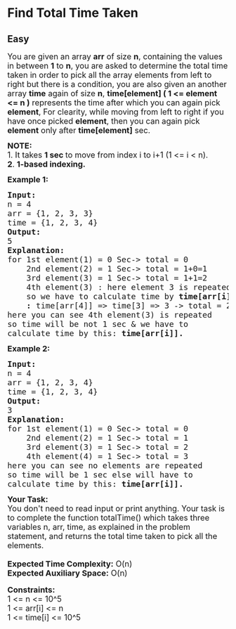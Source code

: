 # Find Total Time Taken
## Easy
<div class="problems_problem_content__Xm_eO"><p><span style="font-size:18px">You are given an array <strong>arr</strong> of size <strong>n</strong>, containing the values in between <strong>1</strong> to <strong>n</strong>, you are asked to determine the total time taken in order to pick all the array elements from left to right but there is a condition, you are also given an another array <strong>time</strong> again of size <strong>n</strong>, <strong>time[element] ( 1 &lt;= element &lt;= n )</strong> represents the time after which you can again pick <strong>element</strong>, For clearity, while moving from left to right if you have once picked <strong>element</strong>, then you can again pick <strong>element</strong>&nbsp;only after <strong>time[element]</strong> sec.</span></p>

<p><span style="font-size:18px"><strong>NOTE:</strong><br>
1. It takes <strong>1 sec </strong>to move from index i to i+1 (1 &lt;= i &lt; n).<br>
<strong>2</strong>. <strong>1-based indexing.</strong></span></p>

<p><span style="font-size:18px"><strong>Example 1:</strong></span></p>

<pre><span style="font-size:18px"><strong>Input:</strong>
n = 4
arr = {1, 2, 3, 3}
time = {1, 2, 3, 4}
<strong>Output:</strong>
5
<strong>Explanation:</strong>
for 1st element(1) = 0 Sec-&gt; total = 0
&nbsp;   2nd element(2) = 1 Sec-&gt; total = 1+0=1
&nbsp;   3rd element(3) = 1 Sec-&gt; total = 1+1=2
&nbsp;   4th element(3) : here element 3 is repeated
&nbsp;   so we have to calculate time by <strong>time[arr[i]]</strong>
&nbsp;   <strong>: </strong>time[arr[4]] =&gt; time[3] =&gt; 3 -&gt; total = 2+3 =5
here you can see 4th element(3) is repeated
so time will be not 1 sec &amp; we have to
calculate time by this: <strong>time[arr[i]].</strong></span></pre>

<p><span style="font-size:18px"><strong>Example 2:</strong></span></p>

<pre><span style="font-size:18px"><strong>Input:</strong>
n = 4
arr = {1, 2, 3, 4}
time = {1, 2, 3, 4}
<strong>Output:</strong>
3
<strong>Explanation:</strong>
for 1st element(1) = 0 Sec-&gt; total = 0
&nbsp;   2nd element(2) = 1 Sec-&gt; total = 1
&nbsp;   3rd element(3) = 1 Sec-&gt; total = 2
&nbsp;   4th element(4) = 1 Sec-&gt; total = 3
here you can see no elements are repeated
so time will be 1 sec else will have to 
calculate time by this: <strong>time[arr[i]].</strong></span>
</pre>

<p><span style="font-size:18px"><strong>Your Task:</strong><br>
You don't need to read input or print anything. Your task is to complete the function totalTime() which takes three variables n, arr, time, as explained in the problem statement, and returns the total time taken to pick all the elements.<br>
<br>
<strong>Expected Time Complexity:</strong> O(n)<br>
<strong>Expected Auxiliary Space:</strong> O(n)</span><br>
<br>
<span style="font-size:18px"><strong>Constraints:</strong><br>
1 &lt;= n &lt;= 10^5<br>
1 &lt;= arr[i] &lt;= n<br>
1 &lt;= time[i] &lt;= 10^5</span></p>
</div>
